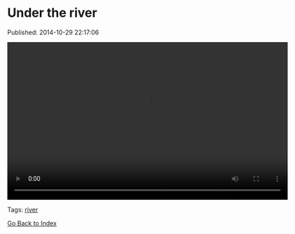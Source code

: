 
# Under the river

Published: 2014-10-29 22:17:06

<video controls="controls" autoplay="autoplay" src="101288164262.mp4" type="video/mp4" width="640" height="360"></video>

Tags: [river](tag-river.md)

[Go Back to Index](index.md)
